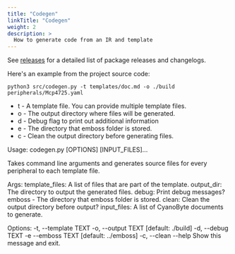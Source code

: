 ```yaml
---
title: "Codegen"
linkTitle: "Codegen"
weight: 2
description: >
  How to generate code from an IR and template
---
```


See [releases](https://github.com/google/cyanobyte/releases) for a detailed list
of package releases and changelogs.

Here's an example from the project source code:

`python3 src/codegen.py -t templates/doc.md -o ./build peripherals/Mcp4725.yaml`

- t - A template file. You can provide multiple template files.
- o - The output directory where files will be generated.
- d - Debug flag to print out additional information
- e - The directory that emboss folder is stored.
- c - Clean the output directory before generating files.

Usage: codegen.py [OPTIONS] [INPUT_FILES]...

  Takes command line arguments and generates source files for every
  peripheral to each template file.

  Args:
    template_files: A list of files that are part of the template.
    output_dir: The directory to output the generated files.
    debug: Print debug messages?
    emboss - The directory that emboss folder is stored.
    clean: Clean the output directory before output?
    input_files: A list of CyanoByte documents to generate.

Options:
  -t, --template TEXT
  -o, --output TEXT    [default: ./build]
  -d, --debug TEXT
  -e  --emboss TEXT    [default: ../emboss]
  -c, --clean
  --help               Show this message and exit.
